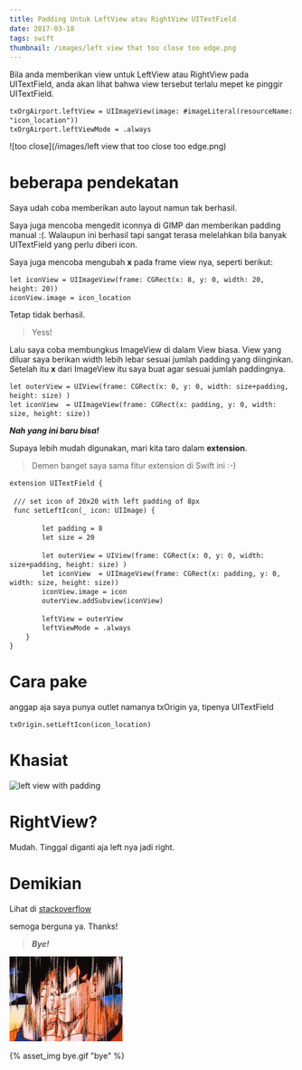 ```yaml
---
title: Padding Untuk LeftView atau RightView UITextField
date: 2017-03-18
tags: swift
thumbnail: /images/left view that too close too edge.png
---
```


Bila anda memberikan view untuk LeftView atau RightView pada UITextField, anda akan lihat bahwa view tersebut terlalu mepet ke pinggir UITextField.

	txOrgAirport.leftView = UIImageView(image: #imageLiteral(resourceName: "icon_location"))
	txOrgAirport.leftViewMode = .always

![too close](/images/left view that too close too edge.png)

# beberapa pendekatan
Saya udah coba memberikan auto layout namun tak berhasil.

Saya juga mencoba mengedit iconnya di GIMP dan memberikan padding manual :(. Walaupun ini berhasil tapi sangat terasa melelahkan bila banyak UITextField yang perlu diberi icon.

Saya juga mencoba mengubah **x** pada frame view nya, seperti berikut:

	let iconView = UIImageView(frame: CGRect(x: 8, y: 0, width: 20, height: 20))
	iconView.image = icon_location

Tetap tidak berhasil.
> Yess!

Lalu saya coba membungkus ImageView di dalam View biasa. View yang diluar saya berikan width lebih lebar sesuai jumlah padding yang diinginkan. Setelah itu **x** dari ImageView itu saya buat agar sesuai jumlah paddingnya.

	let outerView = UIView(frame: CGRect(x: 0, y: 0, width: size+padding, height: size) )
	let iconView  = UIImageView(frame: CGRect(x: padding, y: 0, width: size, height: size))

***Nah yang ini baru bisa!***

Supaya lebih mudah digunakan, mari kita taro dalam **extension**.
> Demen banget saya sama fitur extension di Swift ini :-)

	extension UITextField {

	 /// set icon of 20x20 with left padding of 8px
	 func setLeftIcon(_ icon: UIImage) {

			let padding = 8
			let size = 20

			let outerView = UIView(frame: CGRect(x: 0, y: 0, width: size+padding, height: size) )
			let iconView  = UIImageView(frame: CGRect(x: padding, y: 0, width: size, height: size))
			iconView.image = icon
			outerView.addSubview(iconView)

			leftView = outerView
			leftViewMode = .always  
		}
	}


# Cara pake
anggap aja saya punya outlet namanya txOrigin ya, tipenya UITextField

	txOrigin.setLeftIcon(icon_location)

# Khasiat
![left view with padding](https://i.stack.imgur.com/3mAqr.png)

# RightView?
Mudah. Tinggal diganti aja left nya jadi right.



# Demikian
Lihat di    [stackoverflow ](http://stackoverflow.com/questions/32525006/how-to-get-left-padding-on-uitextfield-leftview-image/42849074#42849074)

semoga berguna ya. Thanks!

> ***Bye!***

![bye](/images/bye.gif)

{% asset_img bye.gif "bye" %}
